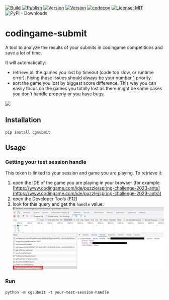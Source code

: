 [![Build](https://github.com/FrequentlyMissedDeadlines/cgsubmit/actions/workflows/python-package.yml/badge.svg)](https://github.com/FrequentlyMissedDeadlines/cgsubmit/actions/workflows/python-package.yml)
[![Publish](https://github.com/FrequentlyMissedDeadlines/cgsubmit/actions/workflows/python-publish.yml/badge.svg)](https://github.com/FrequentlyMissedDeadlines/cgsubmit/actions/workflows/python-publish.yml)
[![Version](https://img.shields.io/pypi/v/cgsubmit)](https://pypi.org/project/cgsubmit)
[![Version](https://img.shields.io/pypi/pyversions/cgsubmit)](https://pypi.org/project/cgsubmit)
[![codecov](https://codecov.io/gh/FrequentlyMissedDeadlines/cgsubmit/branch/main/graph/badge.svg)](https://codecov.io/github/FrequentlyMissedDeadlines/cgsubmit?branch=main)
[![License: MIT](https://img.shields.io/badge/License-MIT-yellow.svg)](https://opensource.org/licenses/MIT)
![PyPI - Downloads](https://img.shields.io/pypi/dm/cgsubmit)
# codingame-submit
A tool to analyze the results of your submits in codingame competitions and save a lot of time.

It will automatically:
- retrieve all the games you lost by timeout (code too slow, or runtime error). Fixing these issues should always be your number 1 priority.
- sort the game you lost by biggest score difference. This way you can easily focus on the games you totally lost as there might be some cases you don't handle properly or you have bugs.

![](Doc/output.png)

## Installation
```
pip install cgsubmit
```

## Usage
### Getting your test session handle
This token is linked to your session and game you are playing.
To retrieve it:

1. open the IDE of the game you are playing in your browser (for example [https://www.codingame.com/ide/puzzle/spring-challenge-2023-ants](https://www.codingame.com/ide/puzzle/spring-challenge-2023-ants))
2. open the Developer Tools (F12)
3. look for this query and get the `handle` value: ![](https://raw.githubusercontent.com/FrequentlyMissedDeadlines/cgsubmit/main/Doc/handle.png)

### Run

```
python -m cgsubmit -t your-test-session-handle
```
